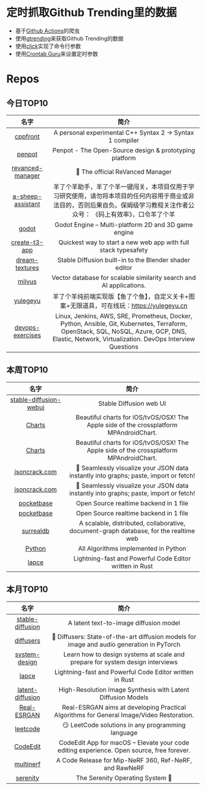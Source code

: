 # 定时抓取Github Trending里的数据
* 基于[Github Actions](https://docs.github.com/en/actions)的爬虫
* 使用[gtrending](https://github.com/hedythedev/gtrending)来获取Github Trending的数据
* 使用[click](https://github.com/pallets/click)实现了命令行参数
* 使用[Crontab Guru](https://crontab.guru/)来设置定时参数

# Repos
## 今日TOP10 
<!-- START OF DAILY_TOP10_REPOS -->
| 名字 | 简介 |
| :----: | :----: |
| [cppfront](https://github.com/hsutter/cppfront) | A personal experimental C++ Syntax 2 -> Syntax 1 compiler |
| [penpot](https://github.com/penpot/penpot) | Penpot - The Open-Source design & prototyping platform |
| [revanced-manager](https://github.com/revanced/revanced-manager) | 💊 The official ReVanced Manager |
| [a-sheep-assistant](https://github.com/Lcry/a-sheep-assistant) | 羊了个羊助手，羊了个羊一键闯关，本项目仅用于学习研究使用，请勿将本项目的任何内容用于商业或非法目的，否则后果自负。保姆级学习教程关注作者公众号： 《码上有效率》，口令羊了个羊 |
| [godot](https://github.com/godotengine/godot) | Godot Engine – Multi-platform 2D and 3D game engine |
| [create-t3-app](https://github.com/t3-oss/create-t3-app) | Quickest way to start a new web app with full stack typesafety |
| [dream-textures](https://github.com/carson-katri/dream-textures) | Stable Diffusion built-in to the Blender shader editor |
| [milvus](https://github.com/milvus-io/milvus) | Vector database for scalable similarity search and AI applications. |
| [yulegeyu](https://github.com/liyupi/yulegeyu) | 羊了个羊纯前端实现版【鱼了个鱼】，自定义关卡+图案+无限道具，可在线玩：https://yulegeyu.cn |
| [devops-exercises](https://github.com/bregman-arie/devops-exercises) | Linux, Jenkins, AWS, SRE, Prometheus, Docker, Python, Ansible, Git, Kubernetes, Terraform, OpenStack, SQL, NoSQL, Azure, GCP, DNS, Elastic, Network, Virtualization. DevOps Interview Questions |
<!-- END OF DAILY_TOP10_REPOS -->

## 本周TOP10
<!-- START OF WEEKLY_TOP10_REPOS -->
| 名字 | 简介 |
| :----: | :----: |
| [stable-diffusion-webui](https://github.com/AUTOMATIC1111/stable-diffusion-webui) | Stable Diffusion web UI |
| [Charts](https://github.com/danielgindi/Charts) | Beautiful charts for iOS/tvOS/OSX! The Apple side of the crossplatform MPAndroidChart. |
| [Charts](https://github.com/danielgindi/Charts) | Beautiful charts for iOS/tvOS/OSX! The Apple side of the crossplatform MPAndroidChart. |
| [jsoncrack.com](https://github.com/AykutSarac/jsoncrack.com) | 🔮 Seamlessly visualize your JSON data instantly into graphs; paste, import or fetch! |
| [jsoncrack.com](https://github.com/AykutSarac/jsoncrack.com) | 🔮 Seamlessly visualize your JSON data instantly into graphs; paste, import or fetch! |
| [pocketbase](https://github.com/pocketbase/pocketbase) | Open Source realtime backend in 1 file |
| [pocketbase](https://github.com/pocketbase/pocketbase) | Open Source realtime backend in 1 file |
| [surrealdb](https://github.com/surrealdb/surrealdb) | A scalable, distributed, collaborative, document-graph database, for the realtime web |
| [Python](https://github.com/TheAlgorithms/Python) | All Algorithms implemented in Python |
| [lapce](https://github.com/lapce/lapce) | Lightning-fast and Powerful Code Editor written in Rust |
<!-- END OF WEEKLY_TOP10_REPOS -->

## 本月TOP10
<!-- START OF MONTHLY_TOP10_REPOS -->
| 名字 | 简介 |
| :----: | :----: |
| [stable-diffusion](https://github.com/CompVis/stable-diffusion) | A latent text-to-image diffusion model |
| [diffusers](https://github.com/huggingface/diffusers) | 🤗 Diffusers: State-of-the-art diffusion models for image and audio generation in PyTorch |
| [system-design](https://github.com/karanpratapsingh/system-design) | Learn how to design systems at scale and prepare for system design interviews |
| [lapce](https://github.com/lapce/lapce) | Lightning-fast and Powerful Code Editor written in Rust |
| [latent-diffusion](https://github.com/CompVis/latent-diffusion) | High-Resolution Image Synthesis with Latent Diffusion Models |
| [Real-ESRGAN](https://github.com/xinntao/Real-ESRGAN) | Real-ESRGAN aims at developing Practical Algorithms for General Image/Video Restoration. |
| [leetcode](https://github.com/doocs/leetcode) | 😏 LeetCode solutions in any programming language | 多种编程语言实现 LeetCode、《剑指 Offer（第 2 版）》、《程序员面试金典（第 6 版）》题解 |
| [CodeEdit](https://github.com/CodeEditApp/CodeEdit) | CodeEdit App for macOS – Elevate your code editing experience. Open source, free forever. |
| [multinerf](https://github.com/google-research/multinerf) | A Code Release for Mip-NeRF 360, Ref-NeRF, and RawNeRF |
| [serenity](https://github.com/SerenityOS/serenity) | The Serenity Operating System 🐞 |
<!-- END OF MONTHLY_TOP10_REPOS -->

